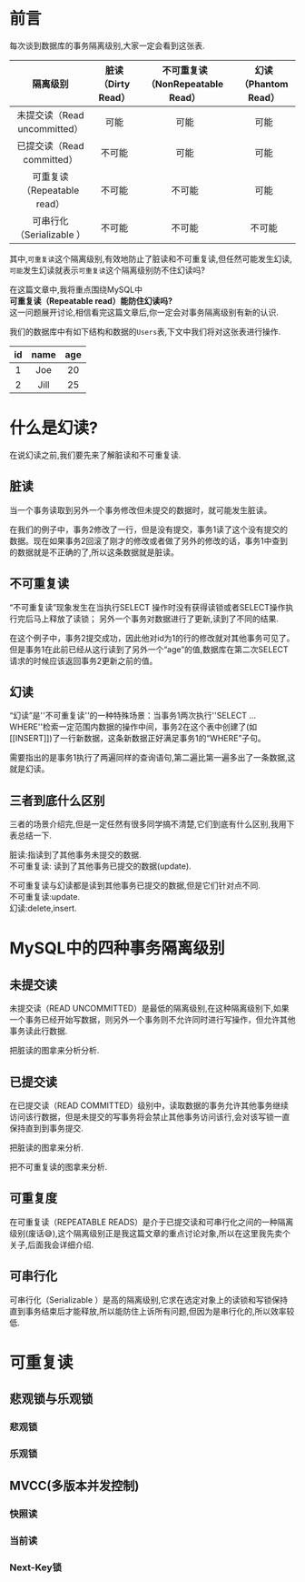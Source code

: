 # 前言  

每次谈到数据库的事务隔离级别,大家一定会看到这张表.  

|         **隔离级别**         | **脏读（Dirty Read）** | **不可重复读（NonRepeatable Read）** | **幻读（Phantom Read）** |
| :--------------------------: | :--------------------: | :----------------------------------: | :----------------------: |
| 未提交读（Read uncommitted） |          可能          |                 可能                 |           可能           |
|  已提交读（Read committed）  |         不可能         |                 可能                 |           可能           |
| 可重复读（Repeatable read）  |         不可能         |                不可能                |           可能           |
|  可串行化（Serializable ）   |         不可能         |                不可能                |          不可能          |

其中,`可重复读`这个隔离级别,有效地防止了脏读和不可重复读,但任然可能发生幻读,`可能`发生幻读就表示`可重复读`这个隔离级别防不住幻读吗?

在这篇文章中,我将重点围绕MySQL中  
**可重复读（Repeatable read）能防住幻读吗?**  
这一问题展开讨论,相信看完这篇文章后,你一定会对事务隔离级别有新的认识.  

我们的数据库中有如下结构和数据的`Users`表,下文中我们将对这张表进行操作.

|  id   | name  |  age  |
| :---: | :---: | :---: |
|   1   |  Joe  |  20   |
|   2   | Jill  |  25   |


# 什么是幻读?  

在说幻读之前,我们要先来了解脏读和不可重复读.

## 脏读  

当一个事务读取到另外一个事务修改但未提交的数据时，就可能发生脏读。  



在我们的例子中，事务2修改了一行，但是没有提交，事务1读了这个没有提交的数据。现在如果事务2回滚了刚才的修改或者做了另外的修改的话，事务1中查到的数据就是不正确的了,所以这条数据就是脏读。

## 不可重复读  

“不可重复读”现象发生在当执行SELECT 操作时没有获得读锁或者SELECT操作执行完后马上释放了读锁； 另外一个事务对数据进行了更新,读到了不同的结果.



在这个例子中，事务2提交成功，因此他对id为1的行的修改就对其他事务可见了。但是事务1在此前已经从这行读到了另外一个“age”的值,数据库在第二次SELECT请求的时候应该返回事务2更新之前的值。

## 幻读  

“幻读”是''不可重复读''的一种特殊场景：当事务1两次执行''SELECT ... WHERE''检索一定范围内数据的操作中间，事务2在这个表中创建了(如[[INSERT]])了一行新数据，这条新数据正好满足事务1的“WHERE”子句。



需要指出的是事务1执行了两遍同样的查询语句,第二遍比第一遍多出了一条数据,这就是幻读。

## 三者到底什么区别  

三者的场景介绍完,但是一定任然有很多同学搞不清楚,它们到底有什么区别,我用下表总结一下.

脏读:指读到了其他事务未提交的数据.  
不可重复读: 读到了其他事务已提交的数据(update).  

不可重复读与幻读都是读到其他事务已提交的数据,但是它们针对点不同.  
不可重复读:update.  
幻读:delete,insert.  


# MySQL中的四种事务隔离级别

## 未提交读

未提交读（READ UNCOMMITTED）是最低的隔离级别,在这种隔离级别下,如果一个事务已经开始写数据，则另外一个事务则不允许同时进行写操作，但允许其他事务读此行数据.   

把脏读的图拿来分析分析.  



## 已提交读

在已提交读（READ COMMITTED）级别中，读取数据的事务允许其他事务继续访问该行数据，但是未提交的写事务将会禁止其他事务访问该行,会对该写锁一直保持直到到事务提交.  

把脏读的图拿来分析.

把不可重复读的图拿来分析.  


## 可重复度

在可重复读（REPEATABLE READS）是介于已提交读和可串行化之间的一种隔离级别(废话😅),这个隔离级别正是我这篇文章的重点讨论对象,所以在这里我先卖个关子,后面我会详细介绍.

## 可串行化  

可串行化（Serializable ）是高的隔离级别,它求在选定对象上的读锁和写锁保持直到事务结束后才能释放,所以能防住上诉所有问题,但因为是串行化的,所以效率较低.

# 可重复读



## 悲观锁与乐观锁

### 悲观锁

### 乐观锁

## MVCC(多版本并发控制)

### 快照读

### 当前读

### Next-Key锁
